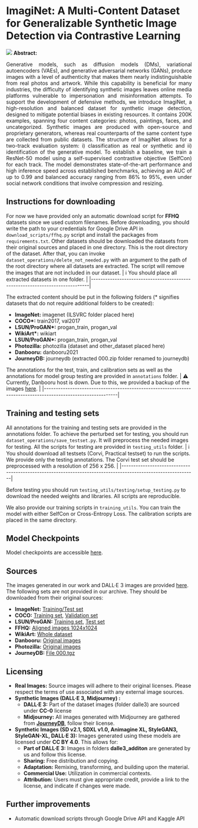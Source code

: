 # ImagiNet: A Multi-Content Dataset for Generalizable Synthetic Image Detection via Contrastive Learning
![](media/dataset_preview.png)
**Abstract:**
<p align="justify">Generative models, such as diffusion models (DMs), variational autoencoders (VAEs), and generative adversarial networks (GANs), produce images with a level of authenticity that makes them nearly indistinguishable from real photos and artwork. While this capability is beneficial for many industries, the difficulty of identifying synthetic images leaves online media platforms vulnerable to impersonation and misinformation attempts. To support the development of defensive methods, we introduce ImagiNet, a high-resolution and balanced dataset for synthetic image detection, designed to mitigate potential biases in existing resources. It contains 200K examples, spanning four content categories: photos, paintings, faces, and uncategorized. Synthetic images are produced with open-source and proprietary generators, whereas real counterparts of the same content type are collected from public datasets. The structure of ImagiNet allows for a two-track evaluation system: i) classification as real or synthetic and ii) identification of the generative model. To establish a baseline, we train a ResNet-50 model using a self-supervised contrastive objective (SelfCon) for each track. The model demonstrates state-of-the-art performance and high inference speed across established benchmarks, achieving an AUC of up to 0.99 and balanced accuracy ranging from 86% to 95%, even under social network conditions that involve compression and resizing.</p>

## Instructions for downloading
For now we have provided only an automatic download script for **FFHQ** datasets since we used custom filenames. Before downloading, you should write the path to your credentials for Google Drive API in `download_scripts/ffhq.py` script and install the packages from `requirements.txt`. Other datasets should be downloaded the datasets from their original sources and placed in one directory. This is the root directory of the dataset. After that, you can invoke `dataset_operations/delete_not_needed.py` with an argument to the path of the root directory where all datasets are extracted. The script will remove the images that are not included in our dataset.
| :information_source: You should place all extracted datasets in one folder. |
|-----------------------------------------------------------------------------|

The extracted content should be put in the following folders (* signifies datasets that do not require additional folders to be created):
 - **ImageNet:** imagenet (ILSVRC folder placed here)
 - **COCO\*:** train2017, val2017
 - **LSUN/ProGAN\*:** progan_train, progan_val
 - **WikiArt\*:** wikiart
 - **LSUN/ProGAN\*:** progan_train, progan_val
 - **Photozilla:** photozilla (dataset and other_dataset placed here)
 - **Danbooru:** danbooru2021
 - **JourneyDB:** journeydb (extracted 000.zip folder renamed to journeydb)

The annotations for the test, train, and calibration sets as well as the annotations for model group testing are provided in `annotations` folder.
| :warning:  Currently, Danbooru host is down. Due to this, we provided a backup of the images [here](https://drive.google.com/file/d/1p0EM6IUAdBhFfdGoLpo0ewhLPXEkA86a/view?usp=sharing).  |
|-------------------------------------------------------------------------------------------------------------|


<!-- To download all the sets automatically, you will need to download the pip packages in `requirements.txt`. After that all the scripts should be invoked in the same directory. 
> [!NOTE]
> You should enter your Kaggle API and Google Drive API credentials in the scripts to download the images automatically. 


After downloading all the sets with the scripts, you can invoke `delete_not_needed.py`, to clear all the images in the directory, not used in the dataset.
-->
## Training and testing sets
All annotations for the training and testing sets are provided in the annotations folder. To achieve the perturbed set for testing, you should run `dataset_operations/save_testset.py`. It will preprocess the needed images for testing. All the scripts for testing are provided in `testing_utils` folder.
| :information_source:  You should download all testsets (Corvi, Practical testset) to run the scripts. We provide only the testing annotations. The Corvi test set should be preprocessed with a resolution of 256 x 256. |
|-------------------------------------------------------------------------------------------------------------|

Before testing you should run `testing_utils/testing/setup_testing.py` to download the needed weights and libraries. All scripts are reproducible. 

We also provide our training scripts in `training_utils`. You can train the model with either SelfCon or Cross-Entropy Loss. The calibration scripts are placed in the same directory.

## Model Checkpoints
Model checkpoints are accessible [here](https://drive.google.com/drive/folders/1En2BI9H9LxqA5XIpNaMXhqhF8--XAKns?usp=sharing).


## Sources
The images generated in our work and DALL·E 3 images are provided [here](https://drive.google.com/file/d/1uUAoVUcAlUX9ltOXBlf3pKDz3rCKoytk/view?usp=sharing).
The following sets are not provided in our archive. They should be downloaded from their original sources:
 - **ImageNet:** [Training/Test set](https://www.kaggle.com/c/imagenet-object-localization-challenge)
 - **COCO:** [Training set](http://images.cocodataset.org/zips/train2017.zip), [Validation set](http://images.cocodataset.org/zips/val2017.zip)
 - **LSUN/ProGAN:** [Training set](https://drive.google.com/file/d/1iVNBV0glknyTYGA9bCxT_d0CVTOgGcKh/view?usp=sharing), [Test set](https://drive.google.com/file/d/1z_fD3UKgWQyOTZIBbYSaQ-hz4AzUrLC1/view?usp=sharing)
- **FFHQ:** [Aligned images 1024x1024](https://drive.google.com/open?id=1tZUcXDBeOibC6jcMCtgRRz67pzrAHeHL)
- **WikiArt:** [Whole dataset](https://drive.google.com/file/d/1vTChp3nU5GQeLkPwotrybpUGUXj12BTK/view?usp=drivesdk)
- **Danbooru:** [Original images](https://gwern.net/danbooru2021)
- **Photozilla:**  [Original images](https://drive.google.com/file/d/1WkY6rcXMnir8nk4obejVq64h_WrtydVg/view?usp=drive_link)
- **JourneyDB:** [File 000.tgz](https://huggingface.co/datasets/JourneyDB/JourneyDB/blob/main/data/train/imgs/000.tgz)
## Licensing
- **Real Images:** Source images will adhere to their original licenses. Please respect the terms of use associated with any external image sources.
-  **Synthetic Images (DALL·E 3, Midjourney) :**
	- **DALL·E 3:** Part of the dataset images (folder dalle3) are sourced under **CC-0** license
	-  **Midjourney:** All images generated with Midjourney are gathered from **[JourneyDB](https://journeydb.github.io/)**, follow their license.
-   **Synthetic Images (SD v2.1, SDXL v1.0, Animagine XL, StyleGAN3, StyleGAN-XL,  DALL·E 3):** Images generated using these models are licensed under **CC BY 4.0**. This allows for:
	- **Part of DALL·E 3:** Images in folders **dalle3_additon** are generated by us and follow this license.
    -   **Sharing:** Free distribution and copying.
    -   **Adaptation:** Remixing, transforming, and building upon the material.
    -   **Commercial Use:** Utilization in commercial contexts.
    -   **Attribution:** Users must give appropriate credit, provide a link to the license, and indicate if changes were made.
## Further improvements
 - Automatic download scripts through Google Drive API and Kaggle API
